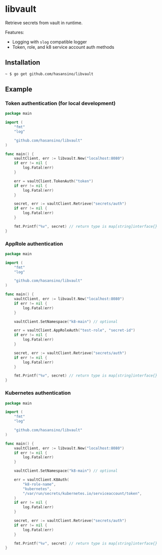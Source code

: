 # libvault

Retrieve secrets from vault in runtime.

Features:

* Logging with `slog` compatible logger
* Token, role, and k8 service account auth methods

## Installation

```bash
~ $ go get github.com/hasansino/libvault
```

## Example

### Token authentication (for local development)

```go
package main

import (
	"fmt"
	"log"

	"github.com/hasansino/libvault"
)

func main() {
	vaultClient, err := libvault.New("localhost:8080")
	if err != nil {
		log.Fatal(err)
	}

	err = vaultClient.TokenAuth("token")
	if err != nil {
		log.Fatal(err)
	}

	secret, err := vaultClient.Retrieve("secrets/auth")
	if err != nil {
		log.Fatal(err)
	}

	fmt.Printf("%v", secret) // return type is map[string]interface{}
}
```

### AppRole authentication

```go
package main

import (
	"fmt"
	"log"

	"github.com/hasansino/libvault"
)

func main() {
	vaultClient, err := libvault.New("localhost:8080")
	if err != nil {
		log.Fatal(err)
	}

	vaultClient.SetNamespace("k8-main") // optional

	err = vaultClient.AppRoleAuth("test-role", "secret-id")
	if err != nil {
		log.Fatal(err)
	}

	secret, err := vaultClient.Retrieve("secrets/auth")
	if err != nil {
		log.Fatal(err)
	}

	fmt.Printf("%v", secret) // return type is map[string]interface{}
}
```

### Kubernetes authentication

```go
package main

import (
	"fmt"
	"log"

	"github.com/hasansino/libvault"
)

func main() {
	vaultClient, err := libvault.New("localhost:8080")
	if err != nil {
		log.Fatal(err)
	}

	vaultClient.SetNamespace("k8-main") // optional

	err = vaultClient.K8Auth(
		"k8-role-name",
		"kubernetes",
		"/var/run/secrets/kubernetes.io/serviceaccount/token",
	)
	if err != nil {
		log.Fatal(err)
	}

	secret, err := vaultClient.Retrieve("secrets/auth")
	if err != nil {
		log.Fatal(err)
	}

	fmt.Printf("%v", secret) // return type is map[string]interface{}
}
```